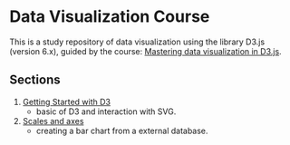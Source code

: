 # Data Visualization Course

This is a study repository of data visualization using the library D3.js (version 6.x), guided by the course: [Mastering data visualization in D3.js](https://www.udemy.com/course/masteringd3js/).

## Sections

1. [Getting Started with D3]((1)%20getting-started-with-d3)
    - basic of D3 and interaction with SVG.
2. [Scales and axes]((2)%20scales-and-axes)
    - creating a bar chart from a external database.
